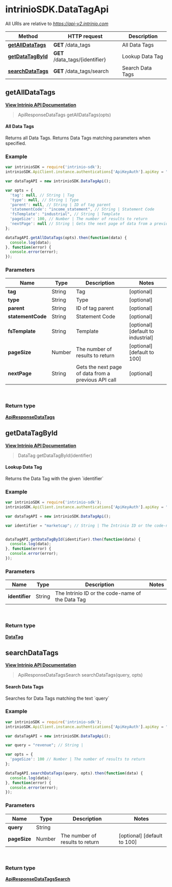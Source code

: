 # intrinioSDK.DataTagApi

All URIs are relative to *https://api-v2.intrinio.com*

Method | HTTP request | Description
------------- | ------------- | -------------
[**getAllDataTags**](DataTagApi.md#getAllDataTags) | **GET** /data_tags | All Data Tags
[**getDataTagById**](DataTagApi.md#getDataTagById) | **GET** /data_tags/{identifier} | Lookup Data Tag
[**searchDataTags**](DataTagApi.md#searchDataTags) | **GET** /data_tags/search | Search Data Tags



[//]: # (START_OPERATION)

[//]: # (CLASS:DataTagApi)

[//]: # (METHOD:getAllDataTags)

[//]: # (RETURN_TYPE:ApiResponseDataTags)

[//]: # (RETURN_TYPE_KIND:object)

[//]: # (RETURN_TYPE_DOC:ApiResponseDataTags.md)

[//]: # (OPERATION:getAllDataTags_v2)

[//]: # (ENDPOINT:/data_tags)

[//]: # (DOCUMENT_LINK:DataTagApi.md#getAllDataTags)

<a name="getAllDataTags"></a>
## **getAllDataTags**

[**View Intrinio API Documentation**](https://docs.intrinio.com/documentation/api_v2/getAllDataTags_v2)

[//]: # (START_OVERVIEW)

> ApiResponseDataTags getAllDataTags(opts)

#### All Data Tags


Returns all Data Tags. Returns Data Tags matching parameters when specified.

[//]: # (END_OVERVIEW)

### Example

[//]: # (START_CODE_EXAMPLE)

```javascript
var intrinioSDK = require('intrinio-sdk');
intrinioSDK.ApiClient.instance.authentications['ApiKeyAuth'].apiKey = "YOUR_API_KEY";

var dataTagAPI = new intrinioSDK.DataTagApi();

var opts = { 
  'tag': null, // String | Tag
  'type': null, // String | Type
  'parent': null, // String | ID of tag parent
  'statementCode': "income_statement", // String | Statement Code
  'fsTemplate': "industrial", // String | Template
  'pageSize': 100, // Number | The number of results to return
  'nextPage': null // String | Gets the next page of data from a previous API call
};

dataTagAPI.getAllDataTags(opts).then(function(data) {
  console.log(data);
}, function(error) {
  console.error(error);
});
```

[//]: # (END_CODE_EXAMPLE)

### Parameters

[//]: # (START_PARAMETERS)


Name | Type | Description  | Notes
------------- | ------------- | ------------- | -------------
 **tag** | String| Tag | [optional]  &nbsp;
 **type** | String| Type | [optional]  &nbsp;
 **parent** | String| ID of tag parent | [optional]  &nbsp;
 **statementCode** | String| Statement Code | [optional]  &nbsp;
 **fsTemplate** | String| Template | [optional] [default to industrial] &nbsp;
 **pageSize** | Number| The number of results to return | [optional] [default to 100] &nbsp;
 **nextPage** | String| Gets the next page of data from a previous API call | [optional]  &nbsp;
<br/>

[//]: # (END_PARAMETERS)

### Return type

[**ApiResponseDataTags**](ApiResponseDataTags.md)



[//]: # (END_OPERATION)


[//]: # (START_OPERATION)

[//]: # (CLASS:DataTagApi)

[//]: # (METHOD:getDataTagById)

[//]: # (RETURN_TYPE:DataTag)

[//]: # (RETURN_TYPE_KIND:object)

[//]: # (RETURN_TYPE_DOC:DataTag.md)

[//]: # (OPERATION:getDataTagById_v2)

[//]: # (ENDPOINT:/data_tags/{identifier})

[//]: # (DOCUMENT_LINK:DataTagApi.md#getDataTagById)

<a name="getDataTagById"></a>
## **getDataTagById**

[**View Intrinio API Documentation**](https://docs.intrinio.com/documentation/api_v2/getDataTagById_v2)

[//]: # (START_OVERVIEW)

> DataTag getDataTagById(identifier)

#### Lookup Data Tag


Returns the Data Tag with the given &#x60;identifier&#x60;

[//]: # (END_OVERVIEW)

### Example

[//]: # (START_CODE_EXAMPLE)

```javascript
var intrinioSDK = require('intrinio-sdk');
intrinioSDK.ApiClient.instance.authentications['ApiKeyAuth'].apiKey = "YOUR_API_KEY";

var dataTagAPI = new intrinioSDK.DataTagApi();

var identifier = "marketcap"; // String | The Intrinio ID or the code-name of the Data Tag


dataTagAPI.getDataTagById(identifier).then(function(data) {
  console.log(data);
}, function(error) {
  console.error(error);
});
```

[//]: # (END_CODE_EXAMPLE)

### Parameters

[//]: # (START_PARAMETERS)


Name | Type | Description  | Notes
------------- | ------------- | ------------- | -------------
 **identifier** | String| The Intrinio ID or the code-name of the Data Tag |  &nbsp;
<br/>

[//]: # (END_PARAMETERS)

### Return type

[**DataTag**](DataTag.md)



[//]: # (END_OPERATION)


[//]: # (START_OPERATION)

[//]: # (CLASS:DataTagApi)

[//]: # (METHOD:searchDataTags)

[//]: # (RETURN_TYPE:ApiResponseDataTagsSearch)

[//]: # (RETURN_TYPE_KIND:object)

[//]: # (RETURN_TYPE_DOC:ApiResponseDataTagsSearch.md)

[//]: # (OPERATION:searchDataTags_v2)

[//]: # (ENDPOINT:/data_tags/search)

[//]: # (DOCUMENT_LINK:DataTagApi.md#searchDataTags)

<a name="searchDataTags"></a>
## **searchDataTags**

[**View Intrinio API Documentation**](https://docs.intrinio.com/documentation/api_v2/searchDataTags_v2)

[//]: # (START_OVERVIEW)

> ApiResponseDataTagsSearch searchDataTags(query, opts)

#### Search Data Tags


Searches for Data Tags matching the text &#x60;query&#x60;

[//]: # (END_OVERVIEW)

### Example

[//]: # (START_CODE_EXAMPLE)

```javascript
var intrinioSDK = require('intrinio-sdk');
intrinioSDK.ApiClient.instance.authentications['ApiKeyAuth'].apiKey = "YOUR_API_KEY";

var dataTagAPI = new intrinioSDK.DataTagApi();

var query = "revenue"; // String | 

var opts = { 
  'pageSize': 100 // Number | The number of results to return
};

dataTagAPI.searchDataTags(query, opts).then(function(data) {
  console.log(data);
}, function(error) {
  console.error(error);
});
```

[//]: # (END_CODE_EXAMPLE)

### Parameters

[//]: # (START_PARAMETERS)


Name | Type | Description  | Notes
------------- | ------------- | ------------- | -------------
 **query** | String|  |  &nbsp;
 **pageSize** | Number| The number of results to return | [optional] [default to 100] &nbsp;
<br/>

[//]: # (END_PARAMETERS)

### Return type

[**ApiResponseDataTagsSearch**](ApiResponseDataTagsSearch.md)



[//]: # (END_OPERATION)

